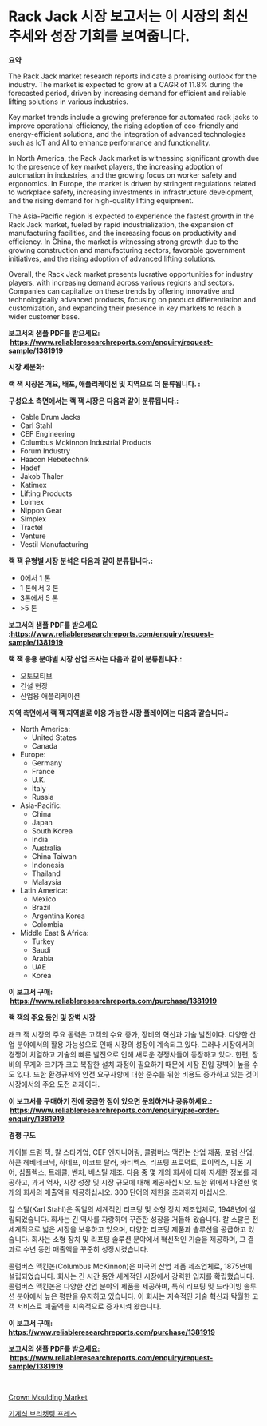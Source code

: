 <p><h1>Rack Jack 시장 보고서는 이 시장의 최신 추세와 성장 기회를 보여줍니다.</h1></p><p><strong>요약</strong></p>
<p><p>The Rack Jack market research reports indicate a promising outlook for the industry. The market is expected to grow at a CAGR of 11.8% during the forecasted period, driven by increasing demand for efficient and reliable lifting solutions in various industries.</p><p>Key market trends include a growing preference for automated rack jacks to improve operational efficiency, the rising adoption of eco-friendly and energy-efficient solutions, and the integration of advanced technologies such as IoT and AI to enhance performance and functionality.</p><p>In North America, the Rack Jack market is witnessing significant growth due to the presence of key market players, the increasing adoption of automation in industries, and the growing focus on worker safety and ergonomics. In Europe, the market is driven by stringent regulations related to workplace safety, increasing investments in infrastructure development, and the rising demand for high-quality lifting equipment.</p><p>The Asia-Pacific region is expected to experience the fastest growth in the Rack Jack market, fueled by rapid industrialization, the expansion of manufacturing facilities, and the increasing focus on productivity and efficiency. In China, the market is witnessing strong growth due to the growing construction and manufacturing sectors, favorable government initiatives, and the rising adoption of advanced lifting solutions.</p><p>Overall, the Rack Jack market presents lucrative opportunities for industry players, with increasing demand across various regions and sectors. Companies can capitalize on these trends by offering innovative and technologically advanced products, focusing on product differentiation and customization, and expanding their presence in key markets to reach a wider customer base.</p></p>
<p><strong>보고서의 샘플 PDF를 받으세요: &nbsp;<a href="https://www.reliableresearchreports.com/enquiry/request-sample/1381919">https://www.reliableresearchreports.com/enquiry/request-sample/1381919</a></strong></p>
<p><strong>시장 세분화:</strong></p>
<p><strong> 랙 잭 시장은 개요, 배포, 애플리케이션 및 지역으로 더 분류됩니다. :</strong></p>
<p><strong>구성요소 측면에서는 랙 잭 시장은 다음과 같이 분류됩니다.:</strong></p>
<p><ul><li>Cable Drum Jacks</li><li>Carl Stahl</li><li>CEF Engineering</li><li>Columbus Mckinnon Industrial Products</li><li>Forum Industry</li><li>Haacon Hebetechnik</li><li>Hadef</li><li>Jakob Thaler</li><li>Katimex</li><li>Lifting Products</li><li>Loimex</li><li>Nippon Gear</li><li>Simplex</li><li>Tractel</li><li>Venture</li><li>Vestil Manufacturing</li></ul></p>
<p><strong> 랙 잭 유형별 시장 분석은 다음과 같이 분류됩니다.:</strong></p>
<p><ul><li>0에서 1 톤</li><li>1 톤에서 3 톤</li><li>3톤에서 5 톤</li><li>>5 톤</li></ul></p>
<p><strong>보고서의 샘플 PDF를 받으세요 :<a href="https://www.reliableresearchreports.com/enquiry/request-sample/1381919">https://www.reliableresearchreports.com/enquiry/request-sample/1381919</a></strong></p>
<p><strong> 랙 잭 응용 분야별 시장 산업 조사는 다음과 같이 분류됩니다.:</strong></p>
<p><ul><li>오토모티브</li><li>건설 현장</li><li>산업용 애플리케이션</li></ul></p>
<p><strong>지역 측면에서 랙 잭 지역별로 이용 가능한 시장 플레이어는 다음과 같습니다.:</strong></p>
<p><ul>
    <li>
        North America:
        <ul>
            <li>United States</li>
            <li>Canada</li>
        </ul>
    </li>
    <li>
        Europe:
        <ul>
            <li>Germany</li>
            <li>France</li>
            <li>U.K.</li>
            <li>Italy</li>
            <li>Russia</li>
        </ul>
    </li>
    <li>
        Asia-Pacific:
        <ul>
            <li>China</li>
            <li>Japan</li>
            <li>South Korea</li>
            <li>India</li>
            <li>Australia</li>
            <li>China Taiwan</li>
            <li>Indonesia</li>
            <li>Thailand</li>
            <li>Malaysia</li>
        </ul>
    </li>
    <li>
        Latin America:
        <ul>
            <li>Mexico</li>
            <li>Brazil</li>
            <li>Argentina Korea</li>
            <li>Colombia</li>
        </ul>
    </li>
    <li>
        Middle East & Africa:
        <ul>
            <li>Turkey</li>
            <li>Saudi</li>
            <li>Arabia</li>
            <li>UAE</li>
            <li>Korea</li>
        </ul>
    </li>
    </ul></p>
<p><strong>이 보고서 구매: &nbsp;<a href="https://www.reliableresearchreports.com/purchase/1381919">https://www.reliableresearchreports.com/purchase/1381919</a></strong></p>
<p><strong>랙 잭의 주요 동인 및 장벽 시장</strong></p>
<p><p>래크 잭 시장의 주요 동력은 고객의 수요 증가, 장비의 혁신과 기술 발전이다. 다양한 산업 분야에서의 활용 가능성으로 인해 시장의 성장이 계속되고 있다. 그러나 시장에서의 경쟁이 치열하고 기술의 빠른 발전으로 인해 새로운 경쟁사들이 등장하고 있다. 한편, 장비의 무게와 크기가 크고 복잡한 설치 과정이 필요하기 때문에 시장 진입 장벽이 높을 수도 있다. 또한 환경규제와 안전 요구사항에 대한 준수를 위한 비용도 증가하고 있는 것이 시장에서의 주요 도전 과제이다.</p></p>
<p><strong>이 보고서를 구매하기 전에 궁금한 점이 있으면 문의하거나 공유하세요.: &nbsp;<a href="https://www.reliableresearchreports.com/enquiry/pre-order-enquiry/1381919">https://www.reliableresearchreports.com/enquiry/pre-order-enquiry/1381919</a></strong></p>
<p><strong>경쟁 구도</strong></p>
<p><p>케이블 드럼 잭, 칼 스타기업, CEF 엔지니어링, 콜럼버스 맥킨논 산업 제품, 포럼 산업, 하콘 헤베테크닉, 하데프, 야코브 탈러, 카티멕스, 리프팅 프로덕트, 로이멕스, 니폰 기어, 심플렉스, 트래클, 벤처, 베스틸 제조. 다음 중 몇 개의 회사에 대해 자세한 정보를 제공하고, 과거 역사, 시장 성장 및 시장 규모에 대해 제공하십시오. 또한 위에서 나열한 몇 개의 회사의 매출액을 제공하십시오. 300 단어의 제한을 초과하지 마십시오.</p><p>칼 스탈(Karl Stahl)은 독일의 세계적인 리프팅 및 소형 장치 제조업체로, 1948년에 설립되었습니다. 회사는 긴 역사를 자랑하며 꾸준한 성장을 거듭해 왔습니다. 칼 스탈은 전 세계적으로 넓은 시장을 보유하고 있으며, 다양한 리프팅 제품과 솔루션을 공급하고 있습니다. 회사는 소형 장치 및 리프팅 솔루션 분야에서 혁신적인 기술을 제공하며, 그 결과로 수년 동안 매출액을 꾸준히 성장시켰습니다.</p><p>콜럼버스 맥킨논(Columbus McKinnon)은 미국의 산업 제품 제조업체로, 1875년에 설립되었습니다. 회사는 긴 시간 동안 세계적인 시장에서 강력한 입지를 확립했습니다. 콜럼버스 맥킨논은 다양한 산업 분야의 제품을 제공하며, 특히 리프팅 및 드라이빙 솔루션 분야에서 높은 평판을 유지하고 있습니다. 이 회사는 지속적인 기술 혁신과 탁월한 고객 서비스로 매출액을 지속적으로 증가시켜 왔습니다.</p></p>
<p><strong>이 보고서 구매: &nbsp; <a href="https://www.reliableresearchreports.com/purchase/1381919">https://www.reliableresearchreports.com/purchase/1381919</a></strong></p>
<p><strong>보고서의 샘플 PDF를 받으세요: &nbsp;<a href="https://www.reliableresearchreports.com/enquiry/request-sample/1381919">https://www.reliableresearchreports.com/enquiry/request-sample/1381919</a></strong><strong></strong></p>
<p>&nbsp;</p>
<p><p><a href="https://thundering-castanet-c65.notion.site/Crown-Moulding-Market-Size-Share-Trends-Analysis-Report-By-Application-Regional-Outlook-Competi-f0d4d33b1a89422d9475d3dcbe5f6e99">Crown Moulding Market</a></p><p><a href="https://medium.com/@corneliutrifa2022/%EA%B8%B0%EA%B3%84-%EC%95%95%EC%B6%95-%ED%94%84%EB%A0%88%EC%8A%A4-%EC%8B%9C%EC%9E%A5-%EC%A0%84%EB%A7%9D-%EC%82%B0%EC%97%85-%EA%B0%9C%EC%9A%94-%EB%B0%8F-%EC%98%88%EC%B8%A1-2024%EB%85%84%EB%B6%80%ED%84%B0-2031%EB%85%84%EA%B9%8C%EC%A7%80-9bf11123b864">기계식 브리켓팅 프레스</a></p></p>